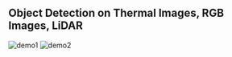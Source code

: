## Object Detection on Thermal Images, RGB Images, LiDAR

![demo1](doc/fusion_smoke%2000_00_00-00_00_30.gif)
![demo2](doc/fusion_smoke1%2000_00_00-00_00_30.gif)
